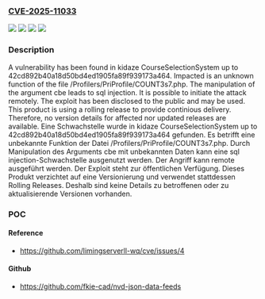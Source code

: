 ### [CVE-2025-11033](https://cve.mitre.org/cgi-bin/cvename.cgi?name=CVE-2025-11033)
![](https://img.shields.io/static/v1?label=Product&message=CourseSelectionSystem&color=blue)
![](https://img.shields.io/static/v1?label=Version&message=42cd892b40a18d50bd4ed1905fa89f939173a464%20&color=brightgreen)
![](https://img.shields.io/static/v1?label=Vulnerability&message=Injection&color=brightgreen)
![](https://img.shields.io/static/v1?label=Vulnerability&message=SQL%20Injection&color=brightgreen)

### Description

A vulnerability has been found in kidaze CourseSelectionSystem up to 42cd892b40a18d50bd4ed1905fa89f939173a464. Impacted is an unknown function of the file /Profilers/PriProfile/COUNT3s7.php. The manipulation of the argument cbe leads to sql injection. It is possible to initiate the attack remotely. The exploit has been disclosed to the public and may be used. This product is using a rolling release to provide continious delivery. Therefore, no version details for affected nor updated releases are available.
Eine Schwachstelle wurde in kidaze CourseSelectionSystem up to 42cd892b40a18d50bd4ed1905fa89f939173a464 gefunden. Es betrifft eine unbekannte Funktion der Datei /Profilers/PriProfile/COUNT3s7.php. Durch Manipulation des Arguments cbe mit unbekannten Daten kann eine sql injection-Schwachstelle ausgenutzt werden. Der Angriff kann remote ausgeführt werden. Der Exploit steht zur öffentlichen Verfügung. Dieses Produkt verzichtet auf eine Versionierung und verwendet stattdessen Rolling Releases. Deshalb sind keine Details zu betroffenen oder zu aktualisierende Versionen vorhanden.

### POC

#### Reference
- https://github.com/limingserverll-wq/cve/issues/4

#### Github
- https://github.com/fkie-cad/nvd-json-data-feeds

